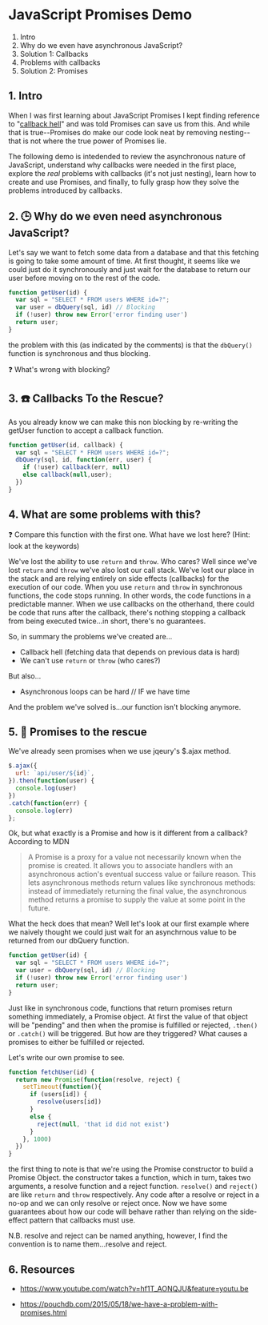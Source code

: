 # JavaScript Promises Demo

1. Intro
1. Why do we even have asynchronous JavaScript?
1. Solution 1: Callbacks
1. Problems with callbacks
1. Solution 2: Promises

## 1. Intro
When I was first learning about JavaScript Promises I kept finding reference to "[callback hell](http://callbackhell.com/)" and was told Promises can save us from this.
And while that is true--Promises do make our code look neat by removing nesting--that is not where the true power of Promises lie. 

The following demo is intedended to review the asynchronous nature of JavaScript, understand why callbacks were needed in the first place, explore the _real_ problems with callbacks (it's not just nesting), learn how to create and use Promises, and finally, to fully grasp how they solve the problems introduced by callbacks. 

## 2. 🕒 Why do we even need asynchronous JavaScript?
Let's say we want to fetch some data from a database and that this fetching is going to take some amount of time. At first thought, it seems like we could just do it synchronously and just wait for the database to return our user before moving on to the rest of the code. 

```javascript 
function getUser(id) {
  var sql = "SELECT * FROM users WHERE id=?";
  var user = dbQuery(sql, id) // Blocking
  if (!user) throw new Error('error finding user')
  return user;
}
```
the problem with this (as indicated by the comments) is that the `dbQuery()` function is synchronous and thus blocking. 

❓ What's wrong with blocking? 

## 3. ☎️ Callbacks To the Rescue?
As you already know we can make this non blocking by re-writing the getUser function to accept a callback function. 
```javascript 
function getUser(id, callback) {
  var sql = "SELECT * FROM users WHERE id=?";
  dbQuery(sql, id, function(err, user) {
    if (!user) callback(err, null)
    else callback(null,user);
  }) 
}
```

## 4. What are some problems with this? 
❓ Compare this function with the first one. What have we lost here? (Hint: look at the keywords)

We've lost the ability to use `return` and `throw`. Who cares? Well since we've lost `return` and `throw` we've also lost our call stack. We've lost our place in the stack and are relying entirely on side effects (callbacks) for the execution of our code. When you use `return` and `throw` in synchronous functions, the code stops running. In other words, the code functions in a predictable manner. When we use callbacks on the otherhand, there could be code that runs after the callback, there's nothing stopping a callback from being executed twice...in short, there's no guarantees. 

So, in summary the problems we've created are...

  * Callback hell (fetching data that depends on previous data is hard)
  * We can't use `return` or `throw` (who cares?)

But also... 
  * Asynchronous loops can be hard  // IF we have time

And the problem we've solved is...our function isn't blocking anymore. 


## 5. 🤞 Promises to the rescue

We've already seen promises when we use jqeury's $.ajax method. 

```javascript
$.ajax({
  url: `api/user/${id}`,
}).then(function(user) {
  console.log(user)
})
.catch(function(err) {
  console.log(err)
};
```

Ok, but what exactly is a Promise and how is it different from a callback? 
According to MDN 
>  A Promise is a proxy for a value not necessarily known when the promise is created. It allows you to associate handlers with an asynchronous action's eventual success value or failure reason. This lets asynchronous methods return values like synchronous methods: instead of immediately returning the final value, the asynchronous method returns a promise to supply the value at some point in the future.

What the heck does that mean? Well let's look at our first example where we naively thought we could just wait for an asynchrnous value to be returned from our dbQuery function.
```javascript 
function getUser(id) {
  var sql = "SELECT * FROM users WHERE id=?";
  var user = dbQuery(sql, id) // Blocking
  if (!user) throw new Error('error finding user')
  return user;
}
``` 
Just like in synchronous code, functions that return promises return something immediately, a Promise object. At first the value of that object will be "pending" and then when the promise is fulfilled or rejected, `.then()` or `.catch()` will be triggered. But how are they triggered? What causes a promises to either be fulfilled or rejected. 

Let's write our own promise to see. 

```javascript
function fetchUser(id) {
  return new Promise(function(resolve, reject) {
    setTimeout(function(){
      if (users[id]) {
        resolve(users[id])
      } 
      else {
        reject(null, 'that id did not exist')
      }
    }, 1000)
  })
}
```
the first thing to note is that we're using the Promise constructor to build a Promise Object. the constructor takes a function, which in turn, takes two arguments, a resolve function and a reject function. `resolve()` and `reject()` are like `return` and `throw` respectively. Any code after a resolve or reject in a no-op and we can only resolve or reject once. Now we have some guarantees about how our code will behave rather than relying on the side-effect pattern that callbacks must use. 

N.B. resolve and reject can be named anything, however, I find the convention is to name them...resolve and reject. 


## 6. Resources
* https://www.youtube.com/watch?v=hf1T_AONQJU&feature=youtu.be

* https://pouchdb.com/2015/05/18/we-have-a-problem-with-promises.html